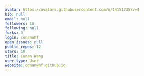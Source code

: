 ```yaml
---
avatar: https://avatars.githubusercontent.com/u/14151735?v=4
bio: null
email: null
followers: 18
following: null
forks: 3
login: conanwhf
open_issues: null
public_repos: 12
stars: 10
title: Conan Wang
user_type: User
website: conanwhf.github.io
---
```

